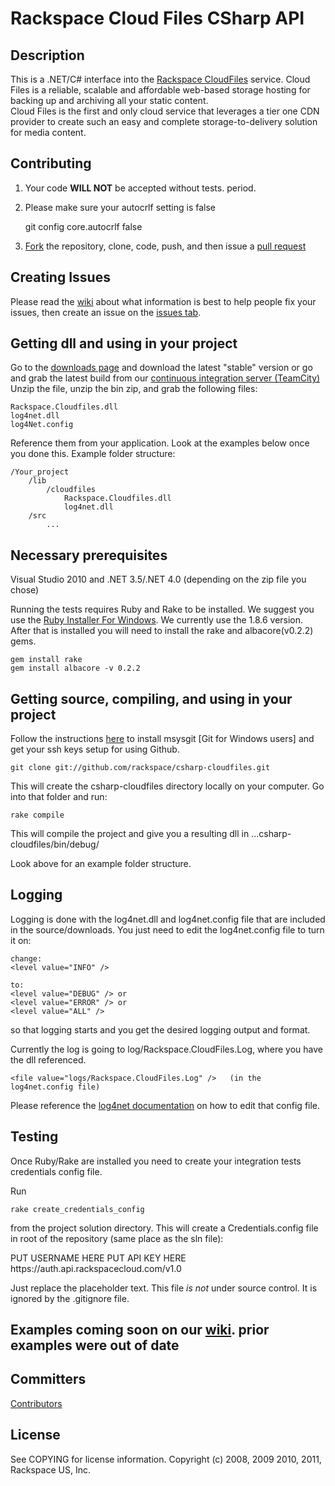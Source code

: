 # Rackspace Cloud Files CSharp API

## Description

This is a .NET/C# interface into the [Rackspace CloudFiles](http://www.rackspacecloud.com/cloud_hosting_products/files) service. 
Cloud Files is a reliable, scalable and affordable web-based storage hosting for backing up and archiving all your static content.  
Cloud Files is the first and only cloud service that leverages a tier one CDN provider to create such an easy and complete storage-to-delivery 
solution for media content.

## Contributing

1. Your code **WILL NOT** be accepted without tests.  period.
2. Please make sure your autocrlf setting is false

	git config core.autocrlf false

3. [Fork](http://help.github.com/fork-a-repo/) the repository, clone, code, push, and then issue a [pull request](http://help.github.com/send-pull-requests/)

## Creating Issues

Please read the [wiki](http://wiki.github.com/rackspace/csharp-cloudfiles/) about what information is best to help people fix your issues, 
then create an issue on the [issues tab](http://github.com/rackspace/csharp-cloudfiles/issues).

## Getting dll and using in your project

Go to the [downloads page](http://github.com/rackspace/csharp-cloudfiles/downloads) and download the latest "stable" version or go and grab the latest build from our [continuous integration server (TeamCity)](http://teamcity.codebetter.com/viewType.html?tab=buildTypeStatusDiv&buildTypeId=bt320)  
Unzip the file, unzip the bin zip, and grab the following files:

	Rackspace.Cloudfiles.dll
	log4net.dll
	log4Net.config

Reference them from your application.  Look at the examples below once you done this.  Example folder structure:

	/Your_project
		/lib
			/cloudfiles
				Rackspace.Cloudfiles.dll
				log4net.dll
		/src
			...

## Necessary prerequisites

Visual Studio 2010 and .NET 3.5/.NET 4.0 (depending on the zip file you chose)

Running the tests requires Ruby and Rake to be installed.  We suggest you use the [Ruby Installer For Windows](http://rubyinstaller.org/). 
We currently use the 1.8.6 version.  After that is installed you will need to install the rake and albacore(v0.2.2) gems.

	gem install rake
	gem install albacore -v 0.2.2

## Getting source, compiling, and using in your project

Follow the instructions [here](http://lostechies.com/jasonmeridth/2009/06/01/git-for-windows-developers-git-series-part-1) to install msysgit [Git for Windows users] and get your ssh keys setup for using Github.

	git clone git://github.com/rackspace/csharp-cloudfiles.git

This will create the csharp-cloudfiles directory locally on your computer.  Go into that folder and run:

	rake compile

This will compile the project and give you a resulting dll in ...csharp-cloudfiles/bin/debug/

Look above for an example folder structure.

## Logging

Logging is done with the log4net.dll and log4net.config file that are included in the source/downloads.
You just need to edit the log4net.config file to turn it on:

	change:
	<level value="INFO" />
	
	to:
	<level value="DEBUG" /> or
	<level value="ERROR" /> or
	<level value="ALL" />
	
so that logging starts and you get the desired logging output and format.

Currently the log is going to log/Rackspace.CloudFiles.Log, where you have the dll referenced.

 
	<file value="logs/Rackspace.CloudFiles.Log" />   (in the log4net.config file)

Please reference the [log4net documentation](http://logging.apache.org/log4net/release/config-examples.html) on how to edit that config file.

## Testing

Once Ruby/Rake are installed you need to create your integration tests credentials config file.

Run 

	rake create_credentials_config

from the project solution directory.  This will create a Credentials.config file in root of the repository (same place as the sln file):

  <?xml version="1.0" encoding="utf-8"?>
  <credentials>
    <username>PUT USERNAME HERE</username>
    <api_key>PUT API KEY HERE</api_key>
	<auth_endpoint>https://auth.api.rackspacecloud.com/v1.0</auth_endpoint>
	<!-- <auth_endpoint>https://lon.auth.api.rackspacecloud.com/v1.0</auth_endpoint> -->
  </credentials>

Just replace the placeholder text.  This file *is not* under source control.  It is ignored by the .gitignore file.


## Examples coming soon on our [wiki](http://wiki.github.com/rackspace/csharp-cloudfiles/).  prior examples were out of date 

## Committers

[Contributors](http://github.com/rackspace/csharp-cloudfiles/contributors)

## License

See COPYING for license information.
Copyright (c) 2008, 2009 2010, 2011, Rackspace US, Inc.